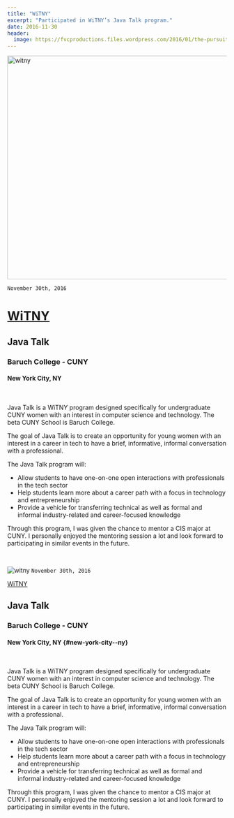 ```yaml
---
title: "WiTNY"
excerpt: "Participated in WiTNY’s Java Talk program."
date: 2016-11-30
header:
  image: https://fvcproductions.files.wordpress.com/2016/01/the-pursuit-of-knowledge-14.png
---
```


<img src="http://microsoftnewyork.com/wp-content/uploads/sites/21/2016/08/WiTNY_graphic2_919_512_c1.png" alt="witny" width="512" height="512" />

`November 30th, 2016`

# <a href="https://tech.cornell.edu/impact/witny" target="_blank">WiTNY</a>

## Java Talk

### Baruch College - CUNY

#### New York City, NY

&nbsp;

<p class="intro">Java Talk is a WiTNY program designed specifically for undergraduate CUNY women with an interest in computer science and technology. The beta CUNY School is Baruch College.</p>

The goal of Java Talk is to create an opportunity for young women with an interest in a career in tech to have a brief, informative, informal conversation with a professional.

The Java Talk program will:

- Allow students to have one-on-one open interactions with professionals in the tech sector
- Help students learn more about a career path with a focus in technology and entrepreneurship
- Provide a vehicle for transferring technical as well as formal and informal industry-related and career-focused knowledge

<p class="intro">Through this program, I was given the chance to mentor a CIS major at CUNY. I personally enjoyed the mentoring session a lot and look forward to participating in similar events in the future.</p>

&nbsp;

![witny](http://microsoftnewyork.com/wp-content/uploads/sites/21/2016/08/WiTNY_graphic2_919_512_c1.png)
`November 30th, 2016`

[WiTNY](https://tech.cornell.edu/impact/witny)

Java Talk
---------

### Baruch College - CUNY

#### New York City, NY {#new-york-city--ny}

 

Java Talk is a WiTNY program designed specifically for undergraduate
CUNY women with an interest in computer science and technology. The beta
CUNY School is Baruch College.

The goal of Java Talk is to create an opportunity for young women with
an interest in a career in tech to have a brief, informative, informal
conversation with a professional.

The Java Talk program will:

-   Allow students to have one-on-one open interactions with
    professionals in the tech sector
-   Help students learn more about a career path with a focus in
    technology and entrepreneurship
-   Provide a vehicle for transferring technical as well as formal and
    informal industry-related and career-focused knowledge

Through this program, I was given the chance to mentor a CIS major at
CUNY. I personally enjoyed the mentoring session a lot and look forward
to participating in similar events in the future.